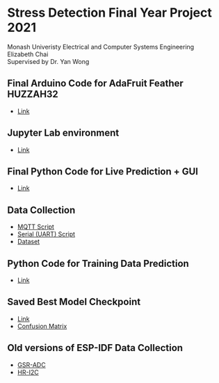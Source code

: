 # Stress Detection Final Year Project 2021
Monash Univeristy Electrical and Computer Systems Engineering\
Elizabeth Chai\
Supervised by Dr. Yan Wong

## Final Arduino Code for AdaFruit Feather HUZZAH32

* [Link](https://github.com/LizChai/Stress_Detection_FYP/blob/main/arduinoIDE/StressRecording/StressRecording.ino)


## Jupyter Lab environment

* [Link](https://github.com/LizChai/Stress_Detection_FYP/tree/main/fyp_dev)

## Final Python Code for Live Prediction + GUI

* [Link](https://github.com/LizChai/Stress_Detection_FYP/blob/main/python_scripts/predicting_live_hrv_sc.ipynb)


## Data Collection

* [MQTT Script](https://github.com/LizChai/Stress_Detection_FYP/blob/main/python_scripts/recording_mqtt.ipynb)
* [Serial (UART) Script](https://github.com/LizChai/Stress_Detection_FYP/blob/main/python_scripts/recording_serial.ipynb)
* [Dataset](https://github.com/LizChai/Stress_Detection_FYP/tree/main/python_scripts)


## Python Code for Training Data Prediction

* [Link](https://github.com/LizChai/Stress_Detection_FYP/blob/main/python_scripts/training_hrv_sc.ipynb)


## Saved Best Model Checkpoint

* [Link](https://github.com/LizChai/Stress_Detection_FYP/blob/main/python_scripts/knn_model_hrv_sc_best.sav)
* [Confusion Matrix](https://github.com/LizChai/Stress_Detection_FYP/blob/main/python_scripts/knn_5_distance_best.png)


## Old versions of ESP-IDF Data Collection

* [GSR-ADC](https://github.com/LizChai/Stress_Detection_FYP/tree/main/hello_world)
* [HR-I2C](https://github.com/LizChai/Stress_Detection_FYP/tree/main/i2c_self_test)

